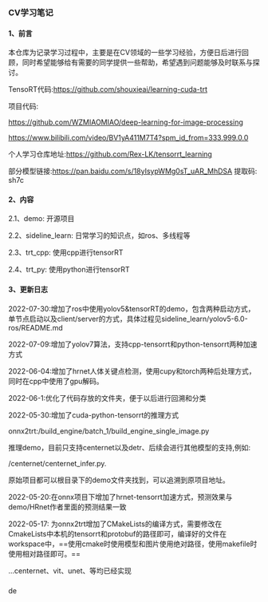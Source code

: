 ### CV学习笔记

#### 1、前言

本仓库为记录学习过程中，主要是在CV领域的一些学习经验，方便日后进行回顾，同时希望能够给有需要的同学提供一些帮助，希望遇到问题能够及时联系与探讨。

TensoRT代码:https://github.com/shouxieai/learning-cuda-trt

项目代码:

https://github.com/WZMIAOMIAO/deep-learning-for-image-processing

https://www.bilibili.com/video/BV1yA411M7T4?spm_id_from=333.999.0.0

个人学习仓库地址:https://github.com/Rex-LK/tensorrt_learning

部分模型链接:https://pan.baidu.com/s/18yIsypWMg0sT_uAR_MhDSA 提取码: sh7c

#### 2、内容

2.1、demo: 开源项目

2.2、sideline_learn: 日常学习的知识点，如ros、多线程等

2.3、trt_cpp: 使用cpp进行tensorRT

2.4、trt_py: 使用python进行tensorRT

#### 3、更新日志

2022-07-30:增加了ros中使用yolov5&tensorRT的demo，包含两种启动方式，单节点启动以及client/server的方式，具体过程见sideline_learn/yolov5-6.0-ros/README.md

2022-07-09:增加了yolov7算法，支持cpp-tensorrt和python-tensorrt两种加速方式


2022-06-04:增加了hrnet人体关键点检测，使用cupy和torch两种后处理方式，同时在cpp中使用了gpu解码。

2022-06-1:优化了代码存放的文件夹，便于以后进行回溯和分类

2022-05-30:增加了cuda-python-tensorrt的推理方式

onnx2trt:/build_engine/batch_1/build_engine_single_image.py

推理demo，目前只支持centernet以及detr、后续会进行其他模型的支持,例如:

/centernet/centernet_infer.py.

原始项目都可以根目录下的demo文件夹找到，可以追溯到原项目地址。

2022-05-20:在onnx项目下增加了hrnet-tensorrt加速方式，预测效果与demo/HRnet作者里面的预测结果一致

2022-05-17: 为onnx2trt增加了CMakeLists的编译方式，需要修改在CmakeLists中本机的tensorrt和protobuf的路径即可，编译好的文件在workspace中，==使用cmake时使用模型和图片使用绝对路径，使用makefile时使用相对路径即可。==

...centernet、vit、unet、等均已经实现

### 

de
